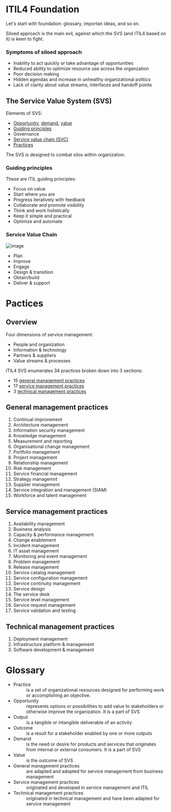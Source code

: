 # ITIL4 Foundation

Let's start with foundation: glossary, importan ideas, and so on.

Siloed approach is the main evil, against which the SVS (and ITIL4 based on it) is keen to fight.

### Symptoms of siloed approach

* Inability to act quickly or take advantage of opportunities
* Reduced ability to optimize resource use across the organzation
* Poor decision making
* Hidden agendas and increase in unhealthy organizational politics
* Lack of clarity about value streams, interfaces and handoff points

## The Service Value System (SVS)

Elements of SVS:

* [Opportunity](#opportunity), [demand](#demand), [value](#value)
* [Guiding principles](#guiding-principles)
* Governance
* [Service value chain (SVC)](#service-value-chain)
* [Practices](#practices)

The SVS is designed to combat silos within organization.

### Guiding principles

These are ITIL guiding principles: 

* Focus on value
* Start where you are
* Progress iteratively with feedback
* Collaborate and promote visibility
* Think and work holistically
* Keep it simple and practical
* Optimize and automate

### Service Value Chain

![image](https://user-images.githubusercontent.com/1935211/139556050-030f912a-27a9-4069-b049-7552c8d98169.png)

* Plan
* Improve
* Engage
* Design & transition
* Obtain/build
* Deliver & support

# Pactices

## Overview

Four dimensions of service management:
* People and organization
* Information & technology
* Partners & suppliers
* Value streams & processes

ITIL4 SVS enumerates 34 practices broken down into 3 sections:
* 15 [general management practices](#general-management-practices)
* 17 [service management practices](#service-management-practices)
* 3 [technical management practices](#technical-management-practices)

## General management practices

1. Continual improvement
2. Architecture management
3. Information security management
4. Knowledge management
5. Measurement and reporting
6. Organisational change management
7. Portfolio management
8. Project management
9. Relationship management
10. Risk management
11. Service financial management
12. Strategy managemnt
13. Supplier management
14. Service integration and management (SIAM)
15. Workforce and talent management 

## Service management practices

1. Availability management
2. Business analysis
3. Capacity & performance management
4. Change enablement
5. Incident management
6. IT asset management
7. Monitoring and event management
8. Problem management
9. Release management
10. Service catalog management
11. Service configuration management
12. Service continuity management
13. Service design
14. The service desk
15. Service level management
16. Service request management
17. Service validation and testing 

## Technical management practices

1. Deployment management
2. Infrastructure platform & management
3. Software development & management

# Glossary

* <dt><a name="practice">Practice</a><dt><dd>is a set of organizational resources designed for performing work or accomplishing an objective.</dd>
* <dt><a name="opportunity">Opportunity</a></dt> <dd>represents options or possibilities to add value to stakeholders or otherwise improve the organization. It is a part of SVS</dd>
* <dt>Output</dt><dd>is a tangible or intangible deliverable of an activity</dd>
* <dt>Outcome</dt><dd>is a result for a stakeholder enabled by one or more outputs</dd>
* <dt><a name="demand">Demand</dt><dd>is the need or desire for products and services that originates from internal or external consumers. It is a part of SVS</dd>
* <dt><a name="value">Value</dt><dd>is the outcome of SVS</dd>
* <dt>General management practices</dt><dd>are adapted and adopted for service management from business management</dd>
* <dt>Service management practices</dt><dd>originated and developed in service management and ITIL</dd>
* <dt><a name="tech-mgmt-practices">Technical management practices</a></dt><dd>originated in technical management and have been adapted for service management</dd>
